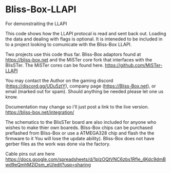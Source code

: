 # Bliss-Box-LLAPI
For demonstraiting the LLAPI 

This code shows how the LLAPI protocal is read and sent back out. Loading the data and dealing with flags is optional. 
It is inteneded to be included in to a project looking to comunicate with the Bliss-Box LLAPI.

Two projects use this code thus far. Bliss-Box adaptors found at https://bliss-box.net and the MiSTer core fork that interfaces with the BlisSTer. The MiSTer cores can be found here.  https://github.com/MiSTer-LLAPI

You may contact the Author on the gaming discord (https://discord.gg/UDu5ztY), company page (https://Bliss-Box.net), or email (marked out for spam).  Should anything be needed please let one us know. 

Documentation may change so i'll just post a link to the live version.
https://bliss-box.net/integration/

The schematics to the BlisSTer board are also included for anyone who wishes to make thier own boareds. Bliss-Box chips can be purchased preflashed from Bliss-Box or use a ATMEGA328 chip and flash the the firmware to it You will lose the update ability). Bliss-Box does not have gerber files as the work was done via the factory. 

Cable pins out are here 
https://docs.google.com/spreadsheets/d/1plzOQtVNC6zbs1Rfle_4Kdc9dmBwd9eQmhM2iDsm_eU/edit?usp=sharing


